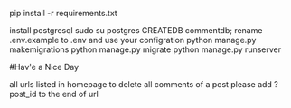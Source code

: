 pip install -r requirements.txt

install postgresql 
sudo su postgres
CREATEDB commentdb;
rename .env.example to .env and use your configration
python manage.py makemigrations 
python manage.py migrate
python manage.py runserver

#Hav'e a Nice Day

all urls listed in homepage
to delete all comments of a post please add ?post_id to the end of url 